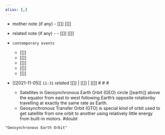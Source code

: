 ```yaml
---
alias: [,]
---
```

- mother note (if any)
		- [[]] [[]]
- related note (if any) -
		- [[]] [[]]
- `contemporary events`
	- [[]]
	- [[]]
	- [[]]
	- [[]]
	- [[]]

- [[2021-11-05]]  `11:31` _related_ [[]] | [[]] | [[]] # # #
	- Satellites in Geosynchronous Earth Orbit (GEO) circle [[earth]] above the equator from east to west following Earth’s opposite rotationby travelling at exactly the same rate as Earth.
	- Geosynchronous Transfer Orbit (GTO) is special kind of orbit used to get satellite from one orbit to another using relatively little energy from built-in motors. #doubt 

```query
"Geosynchronous Earth Orbit"
```